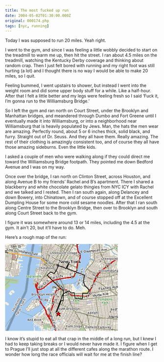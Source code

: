 ```yaml
---
title: The most fucked up run
date: 2004-05-02T01:30:00.000Z
original: 000174.php
tags: [nyc, running]
---
```


Today I was supposed to run 20 miles. Yeah right.

I went to the gym, and since I was feeling a little wobbly decided to start on the treadmill to warm me up, then hit the street. I ran about 4.5 miles on the treadmill, watching the Kentucky Derby coverage and thinking about random crap. Then I just felt bored with running and my right foot was still hurting (a lot) and I thought there is no way I would be able to make 20 miles, so I quit.

Feeling bummed, I went upstairs to shower, but instead I went into the weight room and did some upper body stuff for a while. Like a half-hour. After that I felt a little better and my legs were feeling fresh so I said ‘Fuck it, I’m gonna run to the Williamsburg Bridge.’

So I left the gym and ran north on Court Street, under the Brooklyn and Manhattan bridges, and meandered through Dumbo and Fort Greene until I eventually made it into Williamsburg, or into a neighborhood near Williamsburg that is heavily populated by Jews. Man, the hats the men wear are amazing. Perfectly round, about 5 or 6 inches thick, solid black, and furry. Straight out of Dr. Seuss. And they all have them. Really amazing. The rest of their clothing is amazingly consistent too, and of course they all have those amazing sideburns. Even the little kids.

I asked a couple of men who were walking along if they could direct me toward the Williamsburg Bridge footpath. They pointed me down Bedford Avenue and I was on my way.

Once over the bridge, I ran north on Clinton Street, across Houston, and along Avenue B to my friends’ Rachel and B’s apartment. There I shared a blackberry and white chocolate gelato thingies from NYC ICY with Rachel and we talked and I rested. Then I ran south again, along Delancey and down Bowery, into Chinatown, and of course stopped off at the Excellent Dumpling House for some more cold sesame noodles. After that I ran south along Centre Street to the Brooklyn Bridge, then over to Brooklyn and south along Court Street back to the gym.

I figure it was somewhere around 13 or 14 miles, including the 4.5 at the gym. It ain’t 20, but it’ll have to do. Meh.

Here’s a rough map of the run:

<p class="polaroid"><img src="./wburg-map.gif" /></p>

I know it’s stupid to eat all that crap in the middle of a long run, but I knew I had to keep taking breaks or I would never have made it. I figure when I get to Prague I’ll just stop at all the different cafes along the marathon route. I wonder how long the race officials will wait for me at the finish line?

